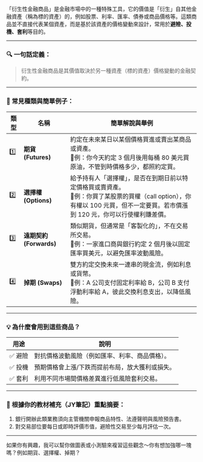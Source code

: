 「衍生性金融商品」是金融市場中的一種特殊工具，它的價值是「衍生」自其他金融資產（稱為標的資產）的，例如股票、利率、匯率、債券或商品價格等。這類商品並不直接代表某個資產，而是基於該資產的價格變動來設計，常用於**避險、投機、套利**等目的。

---

### 🔍 一句話定義：
> 衍生性金融商品是其價值取決於另一種資產（標的資產）價格變動的金融契約。

---

### 🧠 常見種類與簡單例子：

| 類型 | 名稱 | 簡單解說與舉例 |
|------|------|------------------|
| 1️⃣ | **期貨 (Futures)** | 約定在未來某日以某個價格買進或賣出某商品或資產。<br>🔸例：你今天約定 3 個月後用每桶 80 美元買原油，不管到時價格多少，都照約定買。 |
| 2️⃣ | **選擇權 (Options)** | 給予持有人「選擇權」，是否在到期日前以特定價格買或賣資產。<br>🔸例：你買了某股票的買權（call option），你有權以 100 元買，但不一定要買。若市價漲到 120 元，你可以行使權利賺差價。 |
| 3️⃣ | **遠期契約 (Forwards)** | 類似期貨，但通常是「客製化的」，不在交易所交易。<br>🔸例：一家進口商與銀行約定 2 個月後以固定匯率買美元，以避免匯率波動風險。 |
| 4️⃣ | **掉期 (Swaps)** | 雙方約定交換未來一連串的現金流，例如利息或貨幣。<br>🔸例：A 公司支付固定利率給 B，公司 B 支付浮動利率給 A，彼此交換利息支出，以降低風險。 |

---

### 💡 為什麼會用到這些商品？

| 用途 | 說明 |
|------|------|
| ✅ 避險 | 對抗價格波動風險（例如匯率、利率、商品價格）。 |
| ✅ 投機 | 預期價格會上漲/下跌而提前布局，放大獲利或損失。 |
| ✅ 套利 | 利用不同市場間價格差異進行低風險套利交易。 |

---

### 📘 根據你的教材補充（JY筆記）重點摘要：
1. 銀行開辦此類業務須向主管機關申報商品特性、法遵聲明與風險預告書。
2. 對交易部位要每日或即時評價市值，避險性交易至少每月評估一次。

---

如果你有興趣，我可以幫你做圖表或小測驗來複習這些觀念～你有想加強哪一塊嗎？例如期貨、選擇權、掉期？